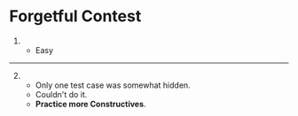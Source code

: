 # Forgetful Contest
1. -  Easy
---
2. -  Only one test case was somewhat hidden.
    - Couldn't do it.
    - **Practice  more Constructives**.

    
